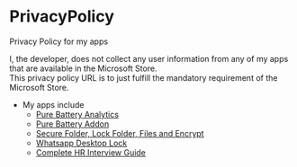 # PrivacyPolicy
Privacy Policy for my apps

I, the developer, does not collect any user information from any of my apps that are available in the Microsoft Store.  
This privacy policy URL is to just fulfill the mandatory requirement of the Microsoft Store. 

* My apps include  
  * [Pure Battery Analytics](https://www.microsoft.com/en-us/p/pure-battery-analytics/9nblggh4x4k3?activetab=pivot:overviewtab)
  * [Pure Battery Addon](https://www.microsoft.com/en-us/p/pure-battery-analytics/9N3HDTNCF6Z8)
  * [Secure Folder, Lock Folder, Files and Encrypt](https://www.microsoft.com/en-us/p/pure-battery-analytics/9MVD647DWGM8)
  * [Whatsapp Desktop Lock](https://www.microsoft.com/store/apps/9PF05CLSMD8K) 
  * [Complete HR Interview Guide]() 
